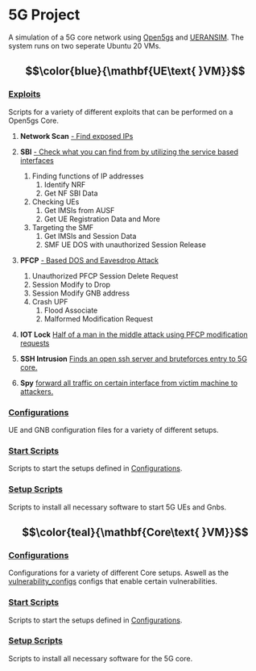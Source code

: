 # 5G Project

A simulation of a 5G core network using [Open5gs](https://open5gs.org/open5gs/about/) and [UERANSIM](https://github.com/aligungr/UERANSIM). The system runs on two seperate Ubuntu 20 VMs.

## $$\color{blue}{\mathbf{UE\text{ }VM}}$$

### [Exploits](5G/UE_VM/Exploit_Scripts/)

Scripts for a variety of different exploits that can be performed on a Open5gs Core.

1. **Network Scan** [- Find exposed IPs](5G/UE_VM/Exploit_Scripts/Scan_Network)
1. **SBI** [- Check what you can find from by utilizing the service based interfaces](5G/UE_VM/Exploit_Scripts/SBI)
    1. Finding functions of IP addresses
	    1. Identify NRF
	    2. Get NF SBI Data
   2. Checking UEs
      1. Get IMSIs from AUSF
      2. Get UE Registration Data and More
   3. Targeting the SMF
	    1. Get IMSIs and Session Data
  	  2. SMF UE DOS with unauthorized Session Release
      
1. **PFCP** [- Based DOS and Eavesdrop Attack](5G/UE_VM/Exploit_Scripts/PFCP)
   1. Unauthorized PFCP Session Delete Request
	 2. Session Modify to Drop
   3. Session Modify GNB address
   4. Crash UPF
      1. Flood Associate
      2. Malformed Modification Request
2. **IOT Lock** [Half of a man in the middle attack using PFCP modification requests](5G/UE_VM/Exploit_Scripts/IOT_lock)
2. **SSH Intrusion** [Finds an open ssh server and bruteforces entry to 5G core.](5G/UE_VM/Exploit_Scripts/SSH)
3. **Spy** [forward all traffic on certain interface from victim machine to attackers.](5G/UE_VM/Exploit_Scripts/Spy)


### [Configurations](5G/UE_VM/Config_Files/)
UE and GNB configuration files for a variety of different setups.

### [Start Scripts](5G/UE_VM/Start_Scripts/)
Scripts to start the setups defined in [Configurations](5G/UE_VM/Config_Files/).

### [Setup Scripts](5G/UE_VM/Setup_Scripts/)
Scripts to install all necessary software to start 5G UEs and Gnbs.

## $$\color{teal}{\mathbf{Core\text{ }VM}}$$

### [Configurations](5G/CORE_VM/Config_Files/)
Configurations for a variety of different Core setups. Aswell as the [vulnerability_configs](5G/CORE_VM/Config_Files/Vulnerability_Configs/) configs that enable certain vulnerabilities.

### [Start Scripts](5G/CORE_VM/Start_Scripts/)
Scripts to start the setups defined in [Configurations](5G/CORE_VM/Config_Files/).

### [Setup Scripts](5G/CORE_VM/Setup_Scripts/)
Scripts to install all necessary software for the 5G core.


